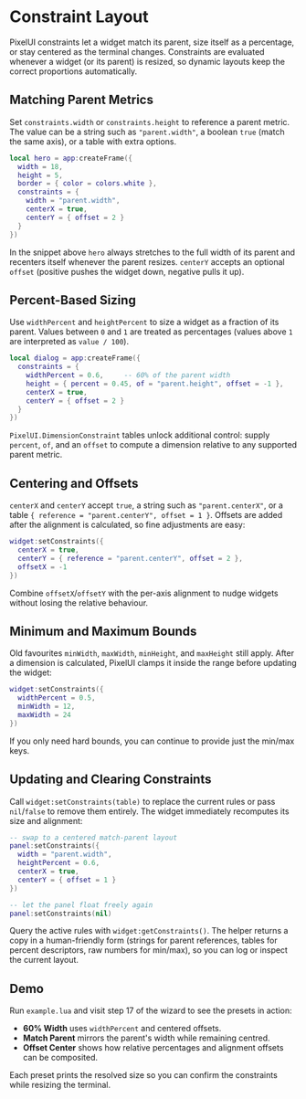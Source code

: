 # Constraint Layout

PixelUI constraints let a widget match its parent, size itself as a percentage, or stay centered as the terminal changes. Constraints are evaluated whenever a widget (or its parent) is resized, so dynamic layouts keep the correct proportions automatically.

## Matching Parent Metrics

Set `constraints.width` or `constraints.height` to reference a parent metric. The value can be a string such as `"parent.width"`, a boolean `true` (match the same axis), or a table with extra options.

```lua
local hero = app:createFrame({
  width = 18,
  height = 5,
  border = { color = colors.white },
  constraints = {
    width = "parent.width",
    centerX = true,
    centerY = { offset = 2 }
  }
})
```

In the snippet above `hero` always stretches to the full width of its parent and recenters itself whenever the parent resizes. `centerY` accepts an optional `offset` (positive pushes the widget down, negative pulls it up).

## Percent-Based Sizing

Use `widthPercent` and `heightPercent` to size a widget as a fraction of its parent. Values between `0` and `1` are treated as percentages (values above `1` are interpreted as `value / 100`).

```lua
local dialog = app:createFrame({
  constraints = {
    widthPercent = 0.6,     -- 60% of the parent width
    height = { percent = 0.45, of = "parent.height", offset = -1 },
    centerX = true,
    centerY = { offset = 2 }
  }
})
```

`PixelUI.DimensionConstraint` tables unlock additional control: supply `percent`, `of`, and an `offset` to compute a dimension relative to any supported parent metric.

## Centering and Offsets

`centerX` and `centerY` accept `true`, a string such as `"parent.centerX"`, or a table `{ reference = "parent.centerY", offset = 1 }`. Offsets are added after the alignment is calculated, so fine adjustments are easy:

```lua
widget:setConstraints({
  centerX = true,
  centerY = { reference = "parent.centerY", offset = 2 },
  offsetX = -1
})
```

Combine `offsetX`/`offsetY` with the per-axis alignment to nudge widgets without losing the relative behaviour.

## Minimum and Maximum Bounds

Old favourites `minWidth`, `maxWidth`, `minHeight`, and `maxHeight` still apply. After a dimension is calculated, PixelUI clamps it inside the range before updating the widget:

```lua
widget:setConstraints({
  widthPercent = 0.5,
  minWidth = 12,
  maxWidth = 24
})
```

If you only need hard bounds, you can continue to provide just the min/max keys.

## Updating and Clearing Constraints

Call `widget:setConstraints(table)` to replace the current rules or pass `nil`/`false` to remove them entirely. The widget immediately recomputes its size and alignment:

```lua
-- swap to a centered match-parent layout
panel:setConstraints({
  width = "parent.width",
  heightPercent = 0.6,
  centerX = true,
  centerY = { offset = 1 }
})

-- let the panel float freely again
panel:setConstraints(nil)
```

Query the active rules with `widget:getConstraints()`. The helper returns a copy in a human-friendly form (strings for parent references, tables for percent descriptors, raw numbers for min/max), so you can log or inspect the current layout.

## Demo

Run `example.lua` and visit step 17 of the wizard to see the presets in action:

- **60% Width** uses `widthPercent` and centered offsets.
- **Match Parent** mirrors the parent's width while remaining centred.
- **Offset Center** shows how relative percentages and alignment offsets can be composited.

Each preset prints the resolved size so you can confirm the constraints while resizing the terminal.
